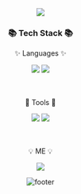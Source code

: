 <div align=center>
	<img src="https://capsule-render.vercel.app/api?type=waving&color=timeGradient&height=300&section=header&text=Sunny%&fontSize=90&animation=twinkling" />	
</div>
<div align=center>
	<h3>📚 Tech Stack 📚</h3>
	<p>✨ Languages ✨</p>
</div>
<div align="center">
  <img src="https://img.shields.io/badge/Python-3776AB?style=flat&logo=Python&logoColor=white">
  <img src="https://img.shields.io/badge/MySQL-EE4C2C?style=flat&logo=MySQL&logoColor=white">
  <!-- 
  <img src="https://img.shields.io/badge/TensorFlow-FF6F00?style=flat&logo=TensorFlow&logoColor=white">
  <br>
  <img src="https://img.shields.io/badge/HTML5-E34F26?style=flat&logo=HTML5&logoColor=white" />
  <img src="https://img.shields.io/badge/CSS3-1572B6?style=flat&logo=CSS3&logoColor=white" />
  <img src="https://img.shields.io/badge/JavaScript-F7DF1E?style=flat&logo=JavaScript&logoColor=white" />
  <br>
  <img src="https://img.shields.io/badge/React-61DAFB?style=flat&logo=React&logoColor=white">
  <img src="https://img.shields.io/badge/Java-007396?style=flat&logo=Conda-Forge&logoColor=white" />
  <img src="https://img.shields.io/badge/MySQL-4479A1?style=flat&logo=MySQL&logoColor=white" />
  <img src="https://img.shields.io/badge/Linux-FCC624?style=flat&logo=Linux&logoColor=white" />
   -->
</div>
<br>
<br>
<div align=center>
	<p>📌 Tools 📌</p>
</div>
<div align=center>
  <img src="https://img.shields.io/badge/Visual%20Studio%20Code-007ACC?style=flat&logo=VisualStudioCode&logoColor=white" />
  <img src="https://img.shields.io/badge/GoogleColab-F9AB00?style=flat&logo=Google Colab&logoColor=white" />
  <!-- 
  <img src="https://img.shields.io/badge/Jupyter-F37626?style=flat&logo=Jupyter&logoColor=white" />
  <img src="https://img.shields.io/badge/GitHub-181717?style=flat&logo=GitHub&logoColor=white" />
  -->
</div>
<br>
<br>
<div align=center>
	<p>💡 ME 💡</p>
</div>
<div align=center>
	<a href="https://sun-garret.tistory.com/">
		<img src="https://img.shields.io/badge/Blog-FF9800?style=flat&logo=Blogger&logoColor=white" />
	</a>
  <!-- 메일
	<a href="">
		<img src="https://img.shields.io/badge/Mail-30B980?style=flat&logo=Gmail&logoColor=white" />
  -->
	</a>
	<!-- 노션
	<a href="">
		<img src="https://img.shields.io/badge/Notion-000000?style=flat&logo=Notion&logoColor=white" />
	-->
	</a>
  <!-- 링크드인
	<a href="">
		<img src="https://img.shields.io/badge/LinkedIn-0A66C2?style=flat&logo=LinkedIn&logoColor=white" />
  -->
	</a>
	<br>

</div>

<div align=center>

	
![footer](https://capsule-render.vercel.app/api?section=footer&type=waving&color=timeGradient)

</div>

<!---
Sunnnyyy16/Sunnnyyy16 is a ✨ special ✨ repository because its `README.md` (this file) appears on your GitHub profile.
You can click the Preview link to take a look at your changes.
--->
